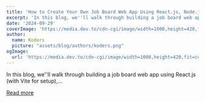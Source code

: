 ```yaml
---
title: 'How to Create Your Own Job Board Web App Using React.js, Node.js, SerpApi, and MUI'
excerpt: 'In this blog, we''ll walk through building a job board web app using React.js (with Vite for setup),...'
date: '2024-09-29'
coverImage: 'https://media.dev.to/cdn-cgi/image/width=1000,height=420,fit=cover,gravity=auto,format=auto/https%3A%2F%2Fdev-to-uploads.s3.amazonaws.com%2Fuploads%2Farticles%2Fd7ttpg9udi93zluzltot.jpg'
author:
  name: Koders
  picture: "assets/blog/authors/koders.png"
ogImage:
  url: 'https://media.dev.to/cdn-cgi/image/width=1000,height=420,fit=cover,gravity=auto,format=auto/https%3A%2F%2Fdev-to-uploads.s3.amazonaws.com%2Fuploads%2Farticles%2Fd7ttpg9udi93zluzltot.jpg'
---
```


In this blog, we''ll walk through building a job board web app using React.js (with Vite for setup),...

[Read more](https://dev.to/jagroop2001/how-to-create-your-own-job-board-web-app-using-reactjs-nodejs-serpapi-and-mui-4be9)
